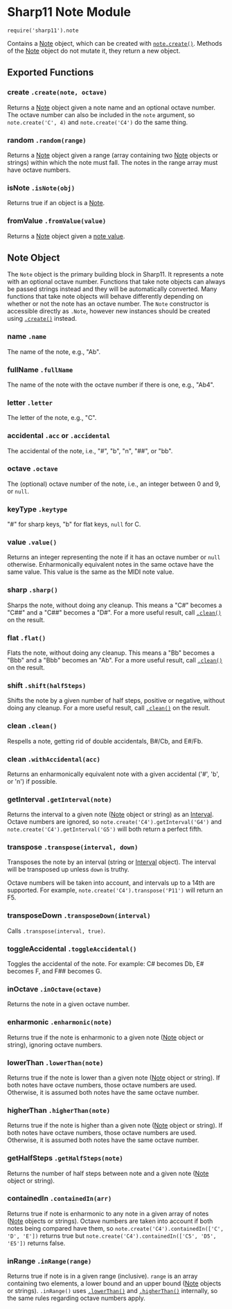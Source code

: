 # Sharp11 Note Module
`require('sharp11').note`

Contains a [Note](#note-object) object, which can be created with [`note.create()`](#module-create).  Methods of the [Note](#note-object) object do not mutate it, they return a new object.

## <a name="module"></a> Exported Functions
### <a name="module-create"></a> create `.create(note, octave)`
Returns a [Note](#note-object) object given a note name and an optional octave number.  The octave number can also be included in the `note` argument, so `note.create('C', 4)` and `note.create('C4')` do the same thing.

### <a name="module-random"></a> random `.random(range)`
Returns a [Note](#note-object) object given a range (array containing two [Note](#note-object) objects or strings) within which the note must fall.  The notes in the range array must have octave numbers.

### <a name="module-is-note"></a> isNote `.isNote(obj)`
Returns true if an object is a [Note](#note-object).

### <a name="module-from-value"></a> fromValue `.fromValue(value)`
Returns a [Note](#note-object) object given a [note value](#note-value).

## <a name="note-object"></a> Note Object
The `Note` object is the primary building block in Sharp11.  It represents a note with an optional octave number.  Functions that take note objects can always be passed strings instead and they will be automatically converted.  Many functions that take note objects will behave differently depending on whether or not the note has an octave number.  The `Note` constructor is accessible directly as `.Note`, however new instances should be created using [`.create()`](#module-create) instead.

### <a name="note-name"></a> name `.name`
The name of the note, e.g., "Ab".

### <a name="note-fullName"></a> fullName `.fullName`
The name of the note with the octave number if there is one, e.g., "Ab4".

### <a name="note-letter"></a> letter `.letter`
The letter of the note, e.g., "C".

### <a name="note-acc"></a> accidental `.acc` or `.accidental`
The accidental of the note, i.e., "#", "b", "n", "##", or "bb".

### <a name="note-octave"></a> octave `.octave`
The (optional) octave number of the note, i.e., an integer between 0 and 9, or `null`.

### <a name="note-key-type"></a> keyType `.keytype`
"#" for sharp keys, "b" for flat keys, `null` for C.

### <a name="note-value"></a> value `.value()`
Returns an integer representing the note if it has an octave number or `null` otherwise.  Enharmonically equivalent notes in the same octave have the same value.  This value is the same as the MIDI note value.

### <a name="note-sharp"></a> sharp `.sharp()`
Sharps the note, without doing any cleanup.  This means a "C#" becomes a "C##" and a "C##" becomes a "D#".  For a more useful result, call [`.clean()`](#note-clean) on the result.

### <a name="note-flat"></a> flat `.flat()`
Flats the note, without doing any cleanup.  This means a "Bb" becomes a "Bbb" and a "Bbb" becomes an "Ab".  For a more useful result, call [`.clean()`](#note-clean) on the result.

### <a name="note-shift"></a> shift `.shift(halfSteps)`
Shifts the note by a given number of half steps, positive or negative, without doing any cleanup.  For a more useful result, call [`.clean()`](#note-clean) on the result.

### <a name="note-clean"></a> clean `.clean()`
Respells a note, getting rid of double accidentals, B#/Cb, and E#/Fb.

### <a name="note-with-accidental"></a> clean `.withAccidental(acc)`
Returns an enharmonically equivalent note with a given accidental ('#', 'b', or 'n') if possible.

### <a name="note-get-interval"></a>getInterval `.getInterval(note)`
Returns the interval to a given note ([Note](#note-object) object or string) as an [Interval](../docs/README.md#interval).  Octave numbers are ignored, so `note.create('C4').getInterval('G4')` and `note.create('C4').getInterval('G5')` will both return a perfect fifth.

### <a name="note-transpose"></a> transpose `.transpose(interval, down)`
Transposes the note by an interval (string or [Interval](../docs/README.md#interval) object).  The interval will be transposed up unless `down` is truthy.

Octave numbers will be taken into account, and intervals up to a 14th are supported.  For example, `note.create('C4').transpose('P11')` will return an F5.

### <a name="note-transpose-down"></a> transposeDown `.transposeDown(interval)`
Calls `.transpose(interval, true)`.

### <a name="note-toggle-accidental"> toggleAccidental `.toggleAccidental()`
Toggles the accidental of the note.  For example: C# becomes Db, E# becomes F, and F## becomes G.

### <a name="note-in-octave"></a> inOctave `.inOctave(octave)`
Returns the note in a given octave number.

### <a name="note-enharmonic"> enharmonic `.enharmonic(note)`
Returns true if the note is enharmonic to a given note ([Note](#note-object) object or string), ignoring octave numbers.

### <a name="note-lower-than"></a> lowerThan `.lowerThan(note)`
Returns true if the note is lower than a given note ([Note](#note-object) object or string).  If both notes have octave numbers, those octave numbers are used.  Otherwise, it is assumed both notes have the same octave number.

### <a name="note-higher-than"></a> higherThan `.higherThan(note)`
Returns true if the note is higher than a given note ([Note](#note-object) object or string).  If both notes have octave numbers, those octave numbers are used.  Otherwise, it is assumed both notes have the same octave number.

### <a name="note-get-half-steps"></a> getHalfSteps `.getHalfSteps(note)`
Returns the number of half steps between note and a given note ([Note](#note-object) object or string).

### <a name="note-contained-in"></a> containedIn `.containedIn(arr)`
Returns true if note is enharmonic to any note in a given array of notes ([Note](#note-object) objects or strings).  Octave numbers are taken into account if both notes being compared have them, so `note.create('C4').containedIn(['C', 'D', 'E'])` returns true but `note.create('C4').containedIn(['C5', 'D5', 'E5'])` returns false.

### <a name="note-in-range"></a> inRange `.inRange(range)`
Returns true if note is in a given range (inclusive).  `range` is an array containing two elements, a lower bound and an upper bound ([Note](#note-object) objects or strings).  `.inRange()` uses [`.lowerThan()`](#note-lower-than) and [`.higherThan()`](#note-higher-than) internally, so the same rules regarding octave numbers apply.
